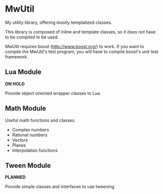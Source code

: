 MwUtil
======

My utility library, offering mostly templatized classes.

This library is composed of inline and template classes, so it does not have to be compiled to be used.

MwUtil requires boost (http://www.boost.org/) to work.
If you want to compile the MwUtil's test program, you will have to compile boost's unit test framework.

Lua Module
----------

**ON HOLD**

Provide object oriented wrapper classes to Lua.

Math Module
-----------

Useful math functions and classes.

* Complex numbers
* Rational numbers
* Vectors
* Planes
* Interpolation functions

Tween Module
------------

**PLANNED**

Provide simple classes and interfaces to use tweening
